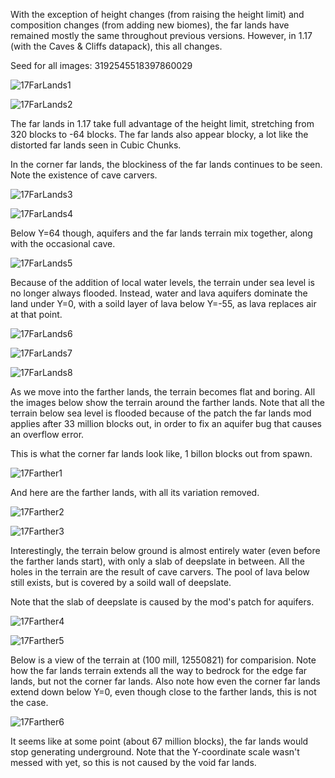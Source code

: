 With the exception of height changes (from raising the height limit) and composition changes (from adding new biomes), the far lands have remained mostly the same throughout previous versions. However, in 1.17 (with the Caves & Cliffs datapack), this all changes.

Seed for all images: 3192545518397860029

![17FarLands1](https://raw.githubusercontent.com/ThisTestUser/FarLandsChronicles/master/assets/Ch6/17FarLands1.png)

![17FarLands2](https://raw.githubusercontent.com/ThisTestUser/FarLandsChronicles/master/assets/Ch6/17FarLands2.png)

The far lands in 1.17 take full advantage of the height limit, stretching from 320 blocks to -64 blocks. The far lands also appear blocky, a lot like the distorted far lands seen in Cubic Chunks.

In the corner far lands, the blockiness of the far lands continues to be seen. Note the existence of cave carvers.

![17FarLands3](https://raw.githubusercontent.com/ThisTestUser/FarLandsChronicles/master/assets/Ch6/17FarLands3.png)

![17FarLands4](https://raw.githubusercontent.com/ThisTestUser/FarLandsChronicles/master/assets/Ch6/17FarLands4.png)

Below Y=64 though, aquifers and the far lands terrain mix together, along with the occasional cave.

![17FarLands5](https://raw.githubusercontent.com/ThisTestUser/FarLandsChronicles/master/assets/Ch6/17FarLands5.png)

Because of the addition of local water levels, the terrain under sea level is no longer always flooded. Instead, water and lava aquifers dominate the land under Y=0, with a soild layer of lava below Y=-55, as lava replaces air at that point.

![17FarLands6](https://raw.githubusercontent.com/ThisTestUser/FarLandsChronicles/master/assets/Ch6/17FarLands6.png)

![17FarLands7](https://raw.githubusercontent.com/ThisTestUser/FarLandsChronicles/master/assets/Ch6/17FarLands7.png)

![17FarLands8](https://raw.githubusercontent.com/ThisTestUser/FarLandsChronicles/master/assets/Ch6/17FarLands8.png)

As we move into the farther lands, the terrain becomes flat and boring. All the images below show the terrain around the farther lands. Note that all the terrain below sea level is flooded because of the patch the far lands mod applies after 33 million blocks out, in order to fix an aquifer bug that causes an overflow error.

This is what the corner far lands look like, 1 billon blocks out from spawn.

![17Farther1](https://raw.githubusercontent.com/ThisTestUser/FarLandsChronicles/master/assets/Ch6/17Farther1.png)

And here are the farther lands, with all its variation removed.

![17Farther2](https://raw.githubusercontent.com/ThisTestUser/FarLandsChronicles/master/assets/Ch6/17Farther2.png)

![17Farther3](https://raw.githubusercontent.com/ThisTestUser/FarLandsChronicles/master/assets/Ch6/17Farther3.png)

Interestingly, the terrain below ground is almost entirely water (even before the farther lands start), with only a slab of deepslate in between. All the holes in the terrain are the result of cave carvers. The pool of lava below still exists, but is covered by a soild wall of deepslate.

Note that the slab of deepslate is caused by the mod's patch for aquifers.

![17Farther4](https://raw.githubusercontent.com/ThisTestUser/FarLandsChronicles/master/assets/Ch6/17Farther4.png)

![17Farther5](https://raw.githubusercontent.com/ThisTestUser/FarLandsChronicles/master/assets/Ch6/17Farther5.png)

Below is a view of the terrain at (100 mill, 12550821) for comparision. Note how the far lands terrain extends all the way to bedrock for the edge far lands, but not the corner far lands. Also note how even the corner far lands extend down below Y=0, even though close to the farther lands, this is not the case.

![17Farther6](https://raw.githubusercontent.com/ThisTestUser/FarLandsChronicles/master/assets/Ch6/17Farther6.png)

It seems like at some point (about 67 million blocks), the far lands would stop generating underground. Note that the Y-coordinate scale wasn't messed with yet, so this is not caused by the void far lands.
